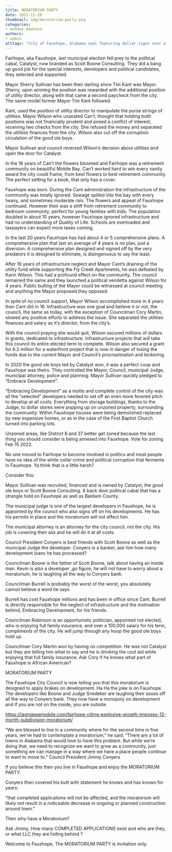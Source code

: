 ```yaml
---
title: MORATORIUM PARTY
date: 2021-12-20
thumbnail: img/moratorium-party.png
categories:
- monday-madness
authors:
- admin
alttags: "City of Fauxhope, Alabama seal featuring dollar signs over a landscape, referencing concerns about political influence and..."
---
```

Fairhope, aka Fauxhope, last municipal election fell prey to the political cabal, Catalyst, now branded as Scott Boone Consulting. They did a bang up good job for the special interests, developers and political candidates, they selected and supported.

Mayor Sherry Sullivan has been their darling since Tim Kant was Mayor. Sherry, upon winning the position was rewarded with the additional position of utility director, along with that came a second paycheck from the city. The same model former Mayor Tim Kant followed.

Kant, used the position of utility director to manipulate the purse strings of utilities. Mayor Wilson who unseated Can’t, thought that holding both positions was not financially prudent and posed a conflict of interest, receiving two checks from the city. She refused the money and separated the utilities finances from the city. Wilson also cut off the corruption circulation of the good ole boys.

Mayor Sullivan and council reversed Wilson’s decision about utilities and open the door for Catalyst.

In the 16 years of Can’t the flowers bloomed and Fairhope was a retirement community on beautiful Mobile Bay. Can’t worked hard to win every vanity award the city could frame, from best flowers to best retirement community. The perfect setting for a book, that only has a cover.

Fauxhope was born. During the Cant administration the infrastructure of the community was totally ignored. Sewage spilled into the bay with every heavy, and sometimes moderate rain. The flowers and appeal of Fauxhope continued. However their was a shift from retirement community to bedroom community, perfect for young families with kids. The population doubled in about 10 years, however Fauxhope ignored infrastructure and had no understanding of Quality of Life. Schools are overloaded and taxpayers can expect more taxes coming.

In the last 20 years Fauxhope has had about 4 or 5 comprehensive plans. A comprehensive plan that last an average of 4 years is no plan, just a diversion. A comprehensive plan designed and signed off by the very predators it is designed to eliminate, is disingenuous to say the least.

After 16 years of infrastructure neglect and Mayor Cant’s draining of the utility fund while supporting the Fly Creek Apartments, he was defeated by Karin Wilson. This had a profound effect on the community. The council remained the same and they launched a political vendetta against Wilson for 4 years. Public bulling of the Mayor could be witnessed at council meeting and anything the Mayor proposed they opposed.

In spite of no council support, Mayor Wilson accomplished more in 4 years than Cant did in 16. Infrastructure was one goal and believe it or not, the council, the same as today, with the exception of Councilman Cory Martin, slowed any positive efforts to address the issue. She separated the utilities finances and salary as it’s director, from the city’s.

With the council praying she would quit, Wilson secured millions of dollars in grants, dedicated to infrastructure. Infrastructure projects that will take this council its entire elected term to complete. Wilson also secured a grant for 6.2 million for a waterfront project that is now in danger of losing the funds due to the current Mayor and Council’s procrastination and bickering.

In 2020 the good ole boys led by Catalyst won, it was a perfect coup and Fauxhope was theirs. They controlled the Mayor, Council, municipal Judge, municipal attorney, police and planning. Mayor Sullivan quickly pledged to “Embrace Development”.

“Embracing Development” as a motto and complete control of the city was all the “selected” developers needed to set off an even more fevered pitch to develop at all costs. Everything from storage buildings, thanks to the Judge, to dollar stores were popping up on unzoned property, surrounding the community. Within Fauxhope houses were being demolished replaced by new expensive homes, or as in the case of the First Baptist Church turned into parking lots.

Unzoned areas, like District 8 and 37 better get zoned because the last thing you should consider is being annexed into Fauxhope. Vote for zoning Feb 15 2022.

No one moved to Fairhope to become involved in politics and most people have no idea of the white collar crime and political corruption that ferments in Fauxhope. Ya think that is a little harsh?

Consider this:

Mayor Sullivan was recruited, financed and is owned by Catalyst, the good ole boys or Scott Boone Consulting. A back door political cabal that has a strangle hold on Fauxhope as well as Baldwin County.

The municipal judge is one of the largest developers in Fauxhope, he is appointed by the council who also signs off on his developments. He has his permits in place and the moratorium will not effect him.

The municipal attorney is an attorney for the city council, not the city. His job is covering their ass and he will do it at all costs.

Council President Conyers is best friends with Scott Boone as well as the municipal Judge the developer. Conyers is a banker, ask him how many development loans he has processed?

Councilman Boone is the father of Scott Boone, talk about having an inside man. Kevin is also a developer ,go figure, he will not have to worry about a moratorium, he is laughing all the way to Conyers bank.

Councilman Burrell is probably the worst of the worst, you absolutely cannot believe a word he says.

Burrell has cost Fauxhope millions and has been in office since Cant. Burrell is directly responsible for the neglect of infrastructure and the motivation behind, Embracing Development, for his friends.

Councilman Robinson is an opportunistic politician, appointed not elected, who is enjoying full family insurance, and over a 100,000 salary for his term, compliments of the city. He will jump through any hoop the good ole boys hold up.

Councilman Cory Martin won by having no competition. He was not Catalyst but they are telling him what to say and he is drinking the cool aid while enjoying that full family insurance. Ask Cory if he knows what part of Fauxhope is African American?

MORATORIUM PARTY

The Fauxhope City Council is now telling you that this moratorium is designed to apply brakes on development. Ha Ha the joke is on Fauxhope. The developers like Boone and Judge Snedeker are laughing their asses off all the way to Conyers bank. They now have a monopoly on development and if you are not on the inside, you are outside.

https://lagniappemobile.com/fairhope-citing-explosive-growth-imposes-12-month-subdivision-moratorium/

“We are blessed to live in a community where for the second time in five years, we’ve had to contemplate a moratorium,” he said. “There are a lot of towns in Alabama that would love to have this problem. But while we’re doing that, we need to recognize we want to grow as a community, just something we can manage in a way where we have a place people continue to want to move to.” Council President Jimmy Conyers

If you believe this then you live in Fauxhope and enjoy the MORATORIUM PARTY.

Conyers then covered his butt with statement he knows and has known for years:

“that completed applications will not be affected, and the moratorium will likely not result in a noticeable decrease in ongoing or planned construction around town.”

Then why have a Moratorium?

Ask Jimmy, How many COMPLETED APPLICATIONS exist and who are they, or what LLC they are hiding behind ?

Welcome to Fauxhope, The MORATORIUM PARTY is invitation only.
